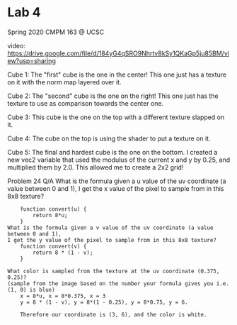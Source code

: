 # Lab 4
Spring 2020 CMPM 163 @ UCSC

video: https://drive.google.com/file/d/184yG4qSRO9Nhrtv8kSy1QKaGp5ju85BM/view?usp=sharing

Cube 1: The "first" cube is the one in the center! This one just has a texture on it with the norm map layered over it.

Cube 2: The "second" cube is the one on the right! This one just has the texture to use as comparison towards the center one.

Cube 3: This cube is the one on the top with a different texture slapped on it.

Cube 4: The cube on the top is using the shader to put a texture on it.

Cube 5: The final and hardest cube is the one on the bottom. I created a new vec2 variable that used the modulus of the
	current x and y by 0.25, and multiplied them by 2.0. This allowed me to create a 2x2 grid!

Problem 24 Q/A
	What is the formula given a u value of the uv coordinate (a value between 0 and 1), 
	I get the x value of the pixel to sample from in this 8x8 texture?
		
		function convert(u) {
			return 8*u;
		}
	What is the formula given a v value of the uv coordinate (a value between 0 and 1), 
	I get the y value of the pixel to sample from in this 8x8 texture?
		function convert(v) {
			return 8 * (1 - v);
		}

	What color is sampled from the texture at the uv coordinate (0.375, 0.25)? 
	(sample from the image based on the number your formula gives you i.e. (1, 0) is blue)
		x = 8*u, x = 8*0.375, x = 3
		y = 8 * (1 - v), y = 8*(1 - 0.25), y = 8*0.75, y = 6.
		
		Therefore our coordinate is (3, 6), and the color is white.